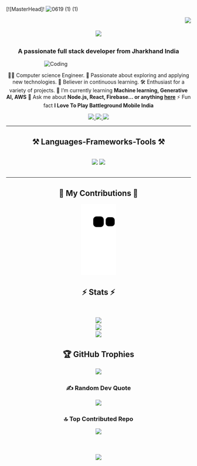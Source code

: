 [![MasterHead]!
![0619 (1) (1)](https://github.com/alwaysajaykr18/alwaysajaykr18/assets/172900370/fc460be5-0b04-4657-b1b0-1d6fdea4634c)


<img align="right" src="https://visitor-badge.laobi.icu/badge?page_id=alwaysajaykr18.alwaysajaykr18" />

<h1 align="center">
    <img src="https://readme-typing-svg.herokuapp.com/?font=Righteous&size=35&center=true&vCenter=true&width=500&height=70&duration=4000&lines=नमस्ते+(Namaste)!+🙏;+I'm+Ajay+Kumar+Nayak!;" />
</h1>

<h3 align="center">A passionate full stack developer from Jharkhand India </h3>
<img align="right" alt="Coding" width="400" src="https://raw.githubusercontent.com/TheDudeThatCode/TheDudeThatCode/master/Assets/Designer.gif" />


<br/>

<div align="center">
 
 
👨‍💻 Computer science Engineer.
🚀 Passionate about exploring and applying new technologies.
 📖 Believer in continuous learning.
🛠️ Enthusiast for a variety of projects.
 🌱 I’m currently learning **Machine learning, Generative AI, AWS**
💬 Ask me about **Node.js, React, Firebase... or anything [here](https://github.com/alwaysajaykr18/alwaysajaykr18/issues)**
⚡ Fun fact  **I Love To Play Battleground Mobile India**

 </div>
 
<div align="center"> 
  <a href="ajaynayak2531@gmail.com">
    <img src="https://img.shields.io/badge/Gmail-333333?style=for-the-badge&logo=gmail&logoColor=red" />
  </a>
  <a href="https://linkedin.com/in/alwaysajaykr18" target="_blank">
    <img src="https://img.shields.io/badge/LinkedIn-0077B5?style=for-the-badge&logo=linkedin&logoColor=white" target="_blank" />
  </a>
  <a href="https://alwaysajaykr18.github.io" target="_blank">
     <img src="https://img.shields.io/badge/Portfolio-FF5722?style=for-the-badge&logo=todoist&logoColor=white" target="_blank" /> <!-- sqlite, safari, google-chrome are other good icon options -->
  </a>
</div>

 <hr/>
 
<h2 align="center">⚒️ Languages-Frameworks-Tools ⚒️</h2>
<br/>
<div align="center">
    <img src="https://skillicons.dev/icons?i=react,bootstrap,mui,html,css,vscode,github,figma,tailwind,git,r,c,react native" />
    <img src="https://skillicons.dev/icons?i=nodejs,python,javascript,typescript,express,mongodb,kotlin,c,java,nextjs,mysql,.net framework,Ai" /><br>
</div>

<br/>
<hr/>

<div align="center">
  <h2>🐍 My Contributions 🐍</h2>
                                                                                                                                       
 ![snake gif](https://github.com/alwaysajaykr18/alwaysajaykr18/blob/output/github-contribution-grid-snake.svg)
  

<h2 align="center">⚡ Stats ⚡</h2>
<br>
<div align=center>

![](https://github-readme-stats.vercel.app/api?username=alwaysajaykr18&theme=radical&hide_border=false&include_all_commits=true&count_private=true)<br/>
![](https://github-readme-streak-stats.herokuapp.com/?user=alwaysajaykr18&theme=radical&hide_border=false)<br/>
![](https://github-readme-stats.vercel.app/api/top-langs/?username=alwaysajaykr18&theme=radical&hide_border=false&include_all_commits=true&count_private=true&layout=compact)

## 🏆 GitHub Trophies
![](https://github-profile-trophy.vercel.app/?username=alwaysajaykr18&theme=shadow_blue&no-frame=false&no-bg=false&margin-w=4)

### ✍️ Random Dev Quote
![](https://quotes-github-readme.vercel.app/api?type=horizontal&theme=radical)

### 🔝 Top Contributed Repo
![](https://github-contributor-stats.vercel.app/api?username=alwaysajaykr18&limit=5&theme=dark&combine_all_yearly_contributions=true)




<h1 align="center">
    <img src="https://readme-typing-svg.herokuapp.com/?font=Righteous&size=25&center=true&vCenter=true&width=400&height=70&duration=5000&lines=Thanks+for+visiting!+🙏;+Shoot+me+a+message+on+Linkedin!+;+I+am+always+down+to+collab+🙂+;"/>
</h3>

<br/>
     



